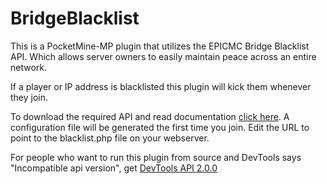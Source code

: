 # BridgeBlacklist
This is a PocketMine-MP plugin that utilizes the EPICMC Bridge Blacklist API. Which allows server owners to easily maintain peace across an entire network.

If a player or IP address is blacklisted this plugin will kick them whenever they join.

To download the required API and read documentation [click here](https://github.com/EPICMC/Blacklist-API). A configuration file will be generated the first time you join. Edit the URL to point to the blacklist.php file on your webserver.

For people who want to run this plugin from source and DevTools says "Incompatible api version", get [DevTools API 2.0.0](http://www10.zippyshare.com/v/WRUMj1BQ/file.html)
